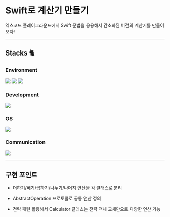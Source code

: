 # Swift로 계산기 만들기

엑스코드 플레이그라운드에서 Swift 문법을 응용해서 간소화된 버전의 계산기를 만들어보자!

---
## Stacks 🐈
### Environment
<img src="https://img.shields.io/badge/Xcode-1575F9.svg?style=for-the-badge&logo=Xcode&logoColor=white"> <img src="https://img.shields.io/badge/github-181717?style=for-the-badge&logo=github&logoColor=white"> <img src="https://img.shields.io/badge/git-F05032?style=for-the-badge&logo=git&logoColor=white">

### Development
<img src="https://img.shields.io/badge/Swift-F05138.svg?style=for-the-badge&logo=swift&logoColor=white">   

### OS
<img src="https://img.shields.io/badge/macOS-000000.svg?style=for-the-badge&logo=apple&logoColor=white">

### Communication
<img src="https://img.shields.io/badge/notion-000000?style=for-the-badge&logo=notion&logoColor=white">

---
## 구현 포인트

- 더하기/빼기/곱하기/나누기/나머지 연산을 각 클래스로 분리

- AbstractOperation 프로토콜로 공통 연산 정의

- 전략 패턴 활용해서 Calculator 클래스는 전략 객체 교체만으로 다양한 연산 가능
